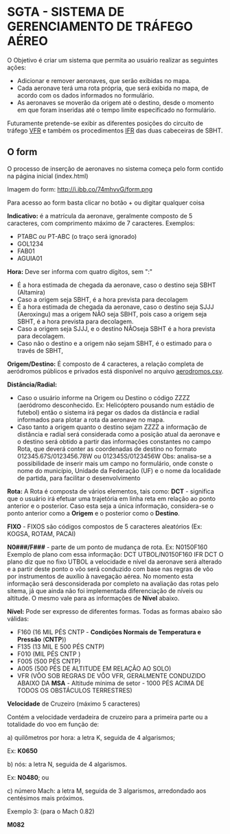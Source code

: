 
# SGTA - SISTEMA DE GERENCIAMENTO DE TRÁFEGO AÉREO

O Objetivo é criar um sistema que permita ao usuário realizar as seguintes ações:

  - Adicionar e remover aeronaves, que serão exibidas no mapa.
  - Cada aeronave terá uma rota própria, que será exibida no mapa, de acordo com os dados informados no formulário.
  - As aeronaves se moverão da origem até o destino, desde o momento em que foram inseridas até o tempo limite especificado no formulário.

Futuramente pretende-se exibir as diferentes posições do circuito de tráfego [VFR](https://pt.wikipedia.org/wiki/Regras_de_voo_visual) e também os procedimentos [IFR](https://pt.wikipedia.org/wiki/IFR_%28avia%C3%A7%C3%A3o%29) das duas cabeceiras de SBHT.

## O form
O processo de inserção de aeronaves no sistema começa pelo form contido na página inicial (index.html)

Imagem do form: http://i.ibb.co/74mhvvG/form.png

Para acesso ao form basta clicar no botão + ou digitar qualquer coisa

**Indicativo:** é a matrícula da aeronave, geralmente composto de 5 caracteres, com comprimento máximo de 7 caracteres. Exemplos:

 - PTABC *ou* PT-ABC (o traço será ignorado)
 - GOL1234
 - FAB01
 - AGUIA01

**Hora:** Deve ser informa com quatro dígitos, sem ":" 


 - É a hora estimada de chegada da aeronave, caso o destino seja SBHT (Altamira)
 - Caso a origem seja SBHT, é a hora prevista para decolagem
 - É a hora  estimada de chegada da aeronave, caso o destino seja SJJJ (Aeroxingu)  mas a origem NÃO seja SBHT,  pois caso a origem seja SBHT, é a hora prevista para decolagem. 
 - Caso a origem seja SJJJ, e o destino NÃOseja SBHT é a hora prevista para decolagem. 
 - Caso não o destino e a origem não sejam SBHT, é o estimado para o través de SBHT,

**Origem/Destino:** É composto de 4 caracteres, a relação completa de aeródromos públicos e privados está disponível no arquivo [aerodromos.csv](https://github.com/elenderg/SGTA/blob/master/aerodromos.csv).

**Distância/Radial:** 

 - Caso o usuário informe na Origem ou Destino o código ZZZZ (aeródromo
   desconhecido. Ex: Helicóptero pousando num estádio de futebol) então
   o sistema irá pegar os dados da distância e radial informados para
   plotar a rota da aeronave no mapa.
 - Caso tanto a origem quanto o destino sejam ZZZZ a informação de
   distância e radial será considerada como a posição atual da aeronave
   e o destino será obtido a partir das informações constantes no campo
   Rota, que deverá conter as coordenadas de destino no formato
   012345.67S/0123456.78W ou 012345S/0123456W
Obs: analisa-se a possibilidade de inserir mais um campo no formulário, onde conste o nome do município, Unidade da Federação (UF) e o nome da localidade de partida, para facilitar o desenvolvimento
   

**Rota:**
A Rota é composta de vários elementos, tais como:
**DCT** - significa que o usuário irá efetuar uma trajetória em linha reta em relação ao ponto anterior e o posterior. Caso esta seja a única informação, considera-se o ponto anterior como a **Origem** e o posterior como o **Destino**.

**FIXO** - FIXOS são códigos compostos de 5 caracteres aleatórios (Ex: KOGSA, ROTAM, PACAI)

**N0###/F###** - parte de um ponto de mudança de rota. Ex: N0150F160
Exemplo de plano com essa informação: DCT UTBOL/N0150F160 IFR DCT
O plano diz que no fixo UTBOL a velocidade e nível da aeronave será alterado e a partir deste ponto o vôo será conduzido com base nas regras de vôo por instrumentos de auxílio à navegação aérea. No momento esta informação será desconsiderada por completo na avaliação das rotas pelo sitema, já que ainda não foi implementada diferenciação de níveis ou altitude. O mesmo vale para as informações de **Nível** abaixo.

**Nível:** Pode ser expresso de diferentes formas. Todas as formas abaixo são válidas:
 - F160 (16 MIL PÉS CNTP - **Condições Normais de Temperatura e
   Pressão** (**CNTP**))
 - F135 (13 MIL E 500 PÉS CNTP)
 - F010 (MIL PÉS CNTP )
 - F005 (500 PÉS CNTP)
 - A005 (500 PÉS DE ALTITUDE EM RELAÇÃO AO SOLO)
 - VFR (VÔO SOB REGRAS DE VÔO VFR, GERALMENTE CONDUZIDO ABAIXO DA   **MSA** - Altitude mínima de setor - 1000 PÉS ACIMA DE TODOS OS OBSTÁCULOS TERRESTRES)
 
 **Velocidade** de Cruzeiro (máximo 5 caracteres)

Contém a velocidade verdadeira de cruzeiro para a primeira parte ou a totalidade do voo em função de:

a) quilômetros por hora: a letra K, seguida de 4 algarismos;

Ex: **K0650**

b) nós: a letra N, seguida de 4 algarismos. 

Ex: **N0480**; ou

c) número Mach: a letra M, seguida de 3 algarismos, arredondado aos centésimos mais próximos.

Exemplo 3: (para o Mach 0.82)

 **M082**
